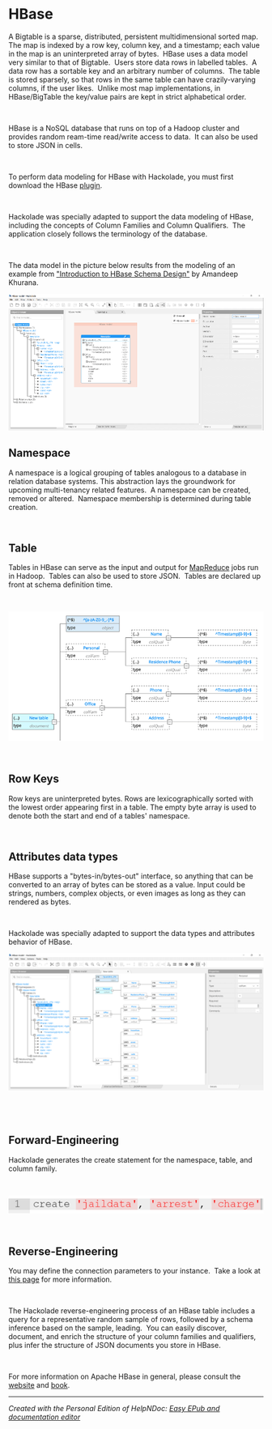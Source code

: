 # HBase

A Bigtable is a sparse, distributed, persistent multidimensional sorted map.&nbsp; The map is indexed by a row key, column key, and a timestamp; each value in the map is an uninterpreted array of bytes.&nbsp; HBase uses a data model very similar to that of Bigtable.&nbsp; Users store data rows in labelled tables.&nbsp; A data row has a sortable key and an arbitrary number of columns.&nbsp; The table is stored sparsely, so that rows in the same table can have crazily-varying columns, if the user likes.&nbsp; Unlike most map implementations, in HBase/BigTable the key/value pairs are kept in strict alphabetical order. &nbsp;

&nbsp;

HBase is a NoSQL database that runs on top of a Hadoop cluster and provides random ream-time read/write access to data.&nbsp; It can also be used to store JSON in cells.

&nbsp;

To perform data modeling for HBase with Hackolade, you must first download the HBase [plugin](<DownloadadditionalDBtargetplugin.md>). &nbsp;

&nbsp;

Hackolade was specially adapted to support the data modeling of HBase, including the concepts of Column Families and Column Qualifiers.&nbsp; The application closely follows the terminology of the database.

&nbsp;

The data model in the picture below results from the modeling of an example from ["Introduction to HBase Schema Design"](<http://0b4af6cdc2f0c5998459-c0245c5c937c5dedcca3f1764ecc9b2f.r43.cf2.rackcdn.com/9353-login1210\_khurana.pdf> "target=\"\_blank\"") by Amandeep Khurana.

![Image](<lib/HBase%20workspace.png>)

## Namespace ##

A namespace is a logical grouping of tables analogous to a database in relation database systems. This abstraction lays the groundwork for upcoming multi-tenancy related features.&nbsp; A namespace can be created, removed or altered.&nbsp; Namespace membership is determined during table creation.

&nbsp;

## Table ##

Tables in HBase can serve as the input and output for [MapReduce](<https://en.wikipedia.org/wiki/Mapreduce> "target=\"\_blank\"") jobs run in Hadoop.&nbsp; Tables can also be used to store JSON.&nbsp; Tables are declared up front at schema definition time.

&nbsp;

![Image](<lib/HBase%20table.png>)

&nbsp;

## Row Keys ##

Row keys are uninterpreted bytes. Rows are lexicographically sorted with the lowest order appearing first in a table. The empty byte array is used to denote both the start and end of a tables' namespace.

&nbsp;

## Attributes data types ##

HBase supports a "bytes-in/bytes-out" interface, so anything that can be converted to an array of bytes can be stored as a value. Input could be strings, numbers, complex objects, or even images as long as they can rendered as bytes.

&nbsp;

Hackolade was specially adapted to support the data types and attributes behavior of HBase.

![Image](<lib/HBase%20-%20treeview.png>)

## &nbsp; ##

## Forward-Engineering ##

Hackolade generates the create statement for the namespace, table, and column family.

&nbsp;

![Image](<lib/HBase%20forward-engineering%20script.png>)

&nbsp;

## Reverse-Engineering ##

You may define the connection parameters to your instance.&nbsp; Take a look at [this page](<ConnecttoanHBaseinstance.md>) for more information.

&nbsp;

The Hackolade reverse-engineering process of an HBase table includes a query for a representative random sample of rows, followed by a schema inference based on the sample, leading.&nbsp; You can easily discover, document, and enrich the structure of your column families and qualifiers, plus infer the structure of JSON documents you store in HBase.

&nbsp;

For more information on Apache HBase in general, please consult the [website](<http://hbase.apache.org/> "target=\"\_blank\"") and [book](<http://hbase.apache.org/book.html> "target=\"\_blank\"").


***
_Created with the Personal Edition of HelpNDoc: [Easy EPub and documentation editor](<https://www.helpndoc.com>)_
